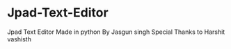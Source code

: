 # Jpad-Text-Editor
Jpad Text Editor Made in python By Jasgun singh
Special Thanks to Harshit vashisth
